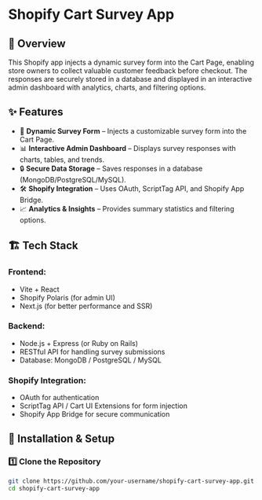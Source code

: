 # Shopify Cart Survey App

## 📌 Overview  
This Shopify app injects a dynamic survey form into the Cart Page, enabling store owners to collect valuable customer feedback before checkout. The responses are securely stored in a database and displayed in an interactive admin dashboard with analytics, charts, and filtering options.

## ✨ Features  
- 🛒 **Dynamic Survey Form** – Injects a customizable survey form into the Cart Page.  
- 📊 **Interactive Admin Dashboard** – Displays survey responses with charts, tables, and trends.  
- 🔒 **Secure Data Storage** – Saves responses in a database (MongoDB/PostgreSQL/MySQL).  
- 🛠 **Shopify Integration** – Uses OAuth, ScriptTag API, and Shopify App Bridge.  
- 📈 **Analytics & Insights** – Provides summary statistics and filtering options.  

## 🏗️ Tech Stack  
### **Frontend:**  
- Vite + React  
- Shopify Polaris (for admin UI)  
- Next.js (for better performance and SSR)  

### **Backend:**  
- Node.js + Express (or Ruby on Rails)  
- RESTful API for handling survey submissions  
- Database: MongoDB / PostgreSQL / MySQL  

### **Shopify Integration:**  
- OAuth for authentication  
- ScriptTag API / Cart UI Extensions for form injection  
- Shopify App Bridge for secure communication  

## 🚀 Installation & Setup  

### **1️⃣ Clone the Repository**  
```sh
git clone https://github.com/your-username/shopify-cart-survey-app.git
cd shopify-cart-survey-app
